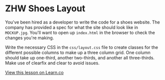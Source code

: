 

# ZHW Shoes Layout

You've been hired as a developer to write the code for a shoes website. The company has provided a spec for what the site should look like in `MOCKUP.jpg`. You'll want to open up `index.html` in the browser to check the changes you're making.

Write the necessary CSS in the `css/layout.css` file to create classes for the different possible columns to make up a three column grid. One column should take up one-third, another two-thirds, and another all three-thirds. Make use of clearfix and clear to avoid issues.


<a href='https://learn.co/lessons/hs-zhw-shoes-layout' data-visibility='hidden'>View this lesson on Learn.co</a>
